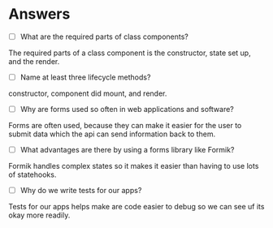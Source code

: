 # Answers

- [ ]  What are the required parts of class components?

The required parts of a class component is the constructor, state set up, and the render.

- [ ] Name at least three lifecycle methods?

constructor, component did mount, and render.

- [ ] Why are forms used so often in web applications and software?

Forms are often used, because they can make it easier for the user to submit data which the api can send information back to them.

- [ ] What advantages are there by using a forms library like Formik?

Formik handles complex states so it makes it easier than having to use lots of statehooks.

- [ ] Why do we write tests for our apps?

Tests for our apps helps make are code easier to debug so we can see uf its okay more readily.